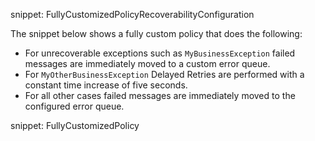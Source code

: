 snippet: FullyCustomizedPolicyRecoverabilityConfiguration

The snippet below shows a fully custom policy that does the following:

 * For unrecoverable exceptions such as `MyBusinessException` failed messages are immediately moved to a custom error queue. 
 * For `MyOtherBusinessException` Delayed Retries are performed with a constant time increase of five seconds.
 * For all other cases failed messages are immediately moved to the configured error queue.

snippet: FullyCustomizedPolicy